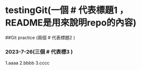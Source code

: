 # testingGit(一個 # 代表標題1 ，README是用來說明repo的內容)
##Git practice (兩個 # 代表標題2 )
### 2023-7-26(三個 # 代表標3 )


1.aaaa
2.bbbb
3.cccc
